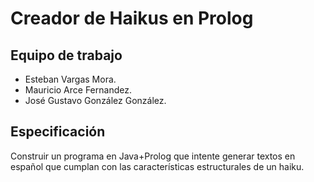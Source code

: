 # Creador de Haikus en Prolog

## Equipo de trabajo
- Esteban Vargas Mora.
- Mauricio Arce Fernandez.
- José Gustavo González González.

## Especificación
Construir un programa en Java+Prolog que intente generar textos en español que cumplan con las características estructurales de un haiku.
